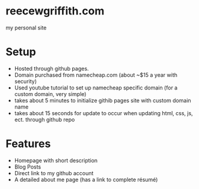 # reecewgriffith.com
my personal site

# Setup
- Hosted through github pages.
- Domain purchased from namecheap.com (about ~$15 a year with security)
- Used youtube tutorial to set up namecheap specific domain (for a custom domain, very simple)
- takes about 5 minutes to initialize githib pages site with custom domain name
- takes about 15 seconds for update to occur when updating html, css, js, ect. through github repo

# Features
- Homepage with short description
- Blog Posts
- Direct link to my github account
- A detailed about me page (has a link to complete résumé)
